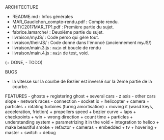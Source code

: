 

ARCHITECTURE
 - README.md                      : Infos générales
 - MAR_Gaudichon_compte-rendu.pdf : Compte rendu.
 - MiTiC2017MAR_TP1.pdf           : Première partie du sujet.
 - fabrice.lamarche/              : Deuxième partie du sujet.
 - livraison/myJS/                : Code perso qui gère tout.
 - livraison/theirJS/             : Code donné dans l'énoncé (anciennement myJS/)
 - livraison/main.3.js            : `main` et boucle de rendu
 - livraison/main.4.js            : `main` de test, void.


(+ DONE, - TODO)

BUGS
  - la vitesse sur la courbe de Bezier est inversé sur la 2eme partie de la courbe.

FEATURES
	- ghosts
	  + registering ghost
	  + several cars
	  - z axis
	  - other cars slope
	- network races
	  - connection
	  - socket io
	+ helicopter
	  + camera
	  + particles
	  + rotating turbines (turnig amortisation)
	  + moving it (wasd keys, acceleration, friction)
	  + propellers speed
	  + bezier curve
	+ laps
	  + checkpoints
	  + win
	  + wrong direction
	  + count time
	+ particles
	  + understanding system
	  + parametrizing it in the void
	  + integration to helico
	  + make beautiful smoke
	+ refactor
	+ cameras
		+ embedded
		+ tv
		+ hovering
		+ master
		+ switch
	+ debug
	
